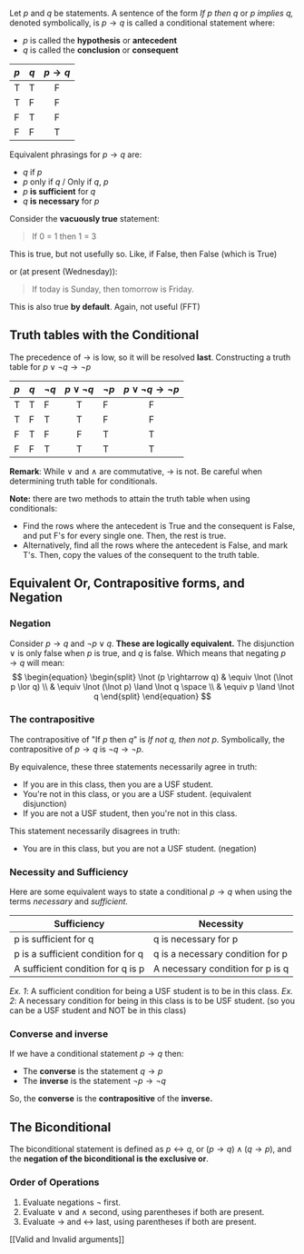 Let $p$ and $q$ be statements. A sentence of the form *If p then q* or *p implies q,* denoted symbolically, is $p \rightarrow q$ is called a conditional statement where: 
- $p$ is called the **hypothesis** or **antecedent**
- $q$ is called the **conclusion** or **consequent**

| $p$ | $q$ | $p \rightarrow q$ |
| --- | --- |:-----------------:|
| T   | T   |         F         |
| T   | F   |         F         |
| F   | T   |         F         |
| F   | F   |         T         |

Equivalent phrasings for $p \rightarrow q$ are: 
- $q$ if $p$
- $p$ only if $q$ / Only if $q$, $p$
- $p$ **is sufficient** for $q$
- $q$ **is necessary** for $p$

Consider the **vacuously true** statement: 
> If 0 = 1 then 1 = 3

This is true, but not usefully so. Like, if False, then False (which is True)

or (at present (Wednesday)): 
> If today is Sunday, then tomorrow is Friday. 

This is also true **by default**. Again, not useful (FFT)

## Truth tables with the Conditional
The precedence of $\rightarrow$ is low, so it will be resolved **last**. 
Constructing a truth table for $p \lor \lnot q \rightarrow \lnot p$

| $p$ | $q$ | $\lnot q$ | $p \lor \lnot q$ | $\lnot p$ | $p \lor \lnot q \rightarrow \lnot p$ |
| --- | --- | --------- |:----------------:| --------- |:------------------------------------:|
| T   | T   | F         |        T         | F         |                  F                   |
| T   | F   | T         |        T         | F         |                  F                   |
| F   | T   | F         |        F         | T         |                  T                   |
| F   | F   | T         |        T         | T         |                  T                   |

**Remark**: While $\lor$ and $\land$ are commutative, $\rightarrow$ is not. Be careful when determining truth table for conditionals. 

**Note:** there are two methods to attain the truth table when using conditionals: 
- Find the rows where the antecedent is True and the consequent is False, and put F's for every single one. Then, the rest is true.
- Alternatively, find all the rows where the antecedent is False, and mark T's. Then, copy the values of the consequent to the truth table.

## Equivalent Or, Contrapositive forms, and Negation

### Negation
Consider $p \rightarrow q$ and $\lnot p \lor q$. **These are logically equivalent.**
The disjunction $\lor$ is only false when $p$ is true, and $q$ is false. Which means that negating $p \rightarrow q$ will mean: 
$$
\begin{equation}
\begin{split}
\lnot (p \rightarrow q) & \equiv \lnot (\lnot p \lor q) \\
& \equiv \lnot (\lnot p) \land \lnot q \space \\ 
& \equiv p \land \lnot q
\end{split}
\end{equation}
$$

### The contrapositive
The contrapositive of "If $p$ then $q$" is *If not $q$, then not $p$*. Symbolically, the contrapositive of $p \rightarrow q$ is $\lnot q \rightarrow \lnot p$.

By equivalence, these three statements necessarily agree in truth: 
- If you are in this class, then you are a USF student.
- You're not in this class, or you are a USF student. (equivalent disjunction)
- If you are not a USF student, then you're not in this class. 

This statement necessarily disagrees in truth: 
- You are in this class, but you are not a USF student. (negation)

### Necessity and Sufficiency
Here are some equivalent ways to state a conditional $p \rightarrow q$ when using the terms *necessary* and *sufficient.*

| Sufficiency                       | Necessity                        |
| --------------------------------- | -------------------------------- |
| p is sufficient for q             | q is necessary for p             |
| p is a sufficient condition for q | q is a necessary condition for p |
| A sufficient condition for q is p | A necessary condition for p is q |

*Ex. 1*: A sufficient condition for being a USF student is to be in this class.
*Ex. 2*: A necessary condition for being in this class is to be USF student. (so you can be a USF student and NOT be in this class)

### Converse and inverse
If we have a conditional statement $p \rightarrow q$ then: 
- The **converse** is the statement $q \rightarrow p$
- The **inverse** is the statement $\lnot p \rightarrow \lnot q$

So, the **converse** is the **contrapositive** of the **inverse.**

## The Biconditional
The biconditional statement is defined as $p \leftrightarrow q$, or $(p \rightarrow q) \land (q \rightarrow p)$, and the **negation of the biconditional is the exclusive or**.

### Order of Operations
1. Evaluate negations $\lnot$ first. 
2. Evaluate $\lor$ and $\land$ second, using parentheses if both are present.
3. Evaluate $\rightarrow$ and $\leftrightarrow$ last, using parentheses if both are present.

[[Valid and Invalid arguments]]
